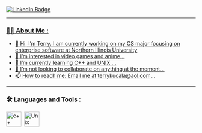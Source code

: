 <div id="badges">
  <a href="https://www.linkedin.com/in/terry-kucala-652683227/">
    <img src="https://img.shields.io/badge/LinkedIn-blue?style=for-the-badge&logo=linkedin&logoColor=white" alt="LinkedIn Badge"/>
 </div>
 
---

### :man_technologist: About Me :
- 👋 Hi, I’m Terry. I am currently working on my CS major focusing on enterprise software at Northern Illinois University
- 👀 I’m interested in video games and anime...
- 🌱 I’m currently learning C++ and UNIX ...
- 💞️ I’m not looking to collaborate on anything at the moment...
- 📫 How to reach me: Email me at terrykucala@aol.com...
---
### :hammer_and_wrench: Languages and Tools :
<div>
  <img src="https://cdn-icons-png.flaticon.com/512/6132/6132222.png" title="c++" alt="c++" width="40" height="40"/>&nbsp;
  <img src="https://1000logos.net/wp-content/uploads/2017/03/LINUX-LOGO.png" title="Unix" alt="Unix" width="40" height="40"/>&nbsp;
<div>

<!---
z1943275/z1943275 is a ✨ special ✨ repository because its `README.md` (this file) appears on your GitHub profile.
You can click the Preview link to take a look at your changes.
--->
